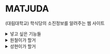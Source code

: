 # MATJUDA

(대림대학교) 학식당의 소진정보를 알려주는 웹 사이트

<details>
<summary>넣고 싶은 기능들</summary>
-메인 기능: 코너별 매진 상태를 확인할 수 있음<br>
-서브 기능: 음식 사진 업데이트 (이용자 자발적 업데이트), 댓글 기능, 좋아요 싫어요 버튼 기능, 사진 업로드왕(업데이트를 많이한 유저에게 상품), 코너 VS 선택 기능, 광고 삽입해서 수익 창출 (구글 애드센스), 음식 종류 별 예상 소진시간 알려주기
</details>
<details>
<summary>원철이가 할거</summary>
1주차: <del>json 파싱 사용자에게 보여지게</del>, <del>구상한 거 README에 적기</del>, <del>notion 만들기</del>, <del>mac환경 설정</del><br>
2주차: 아두이노-백으로 넘어온 is-sold-out 관리, 디자인 꾸미기, fetch공부
</details>
<details>
<summary>성현이가 할거</summary>
1주차: 클라우드단 구상하기, 사진 판별 프롬포트 엔지니어링하기<br>
2주차:열심히 공부하기, Spring 환경설정, 아두이노 한테 받은 정보 정제하기
</details>
